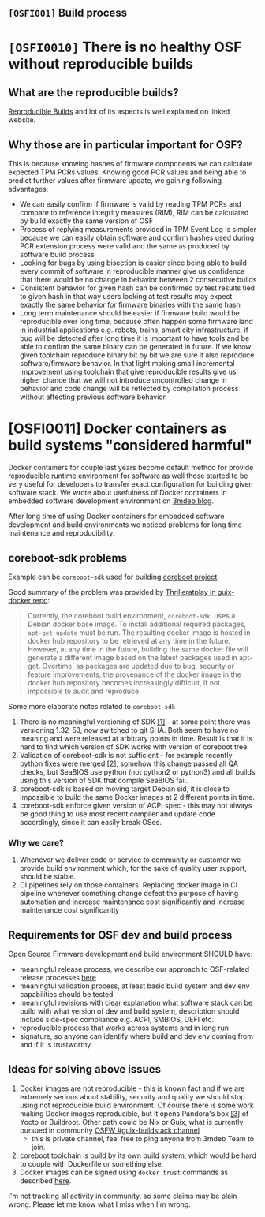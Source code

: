 `[OSFI001]` Build process
-------------------------

# `[OSFI0010]` There is no healthy OSF without reproducible builds

## What are the reproducible builds?

[Reproducible Builds](https://reproducible-builds.org/) and lot of its aspects
is well explained on linked website.

## Why those are in particular important for OSF?

This is because knowing hashes of firmware components we can calculate expected
TPM PCRs values. Knowing good PCR values and being able to predict further
values after firmware update, we gaining following advantages:

* We can easily confirm if firmware is valid by reading TPM PCRs and compare to
  reference integrity measures (RIM), RIM can be calculated by build exactly
  the same version of OSF
* Process of replying measurements provided in TPM Event Log is simpler because
  we can easily obtain software and confirm hashes used during PCR extension
  process were valid and the same as produced by software build process
* Looking for bugs by using bisection is easier since being able to build every
  commit of software in reproducible manner give us confidence that there would
  be no change in behavior between 2 consecutive builds
* Consistent behavior for given hash can be confirmed by test results tied to
  given hash in that way users looking at test results may expect exactly the
  same behavior for firmware binaries with the same hash
* Long term maintenance should be easier if firmware build would be
  reproducible over long time, because often happen some firmware land in
  industrial applications e.g. robots, trains, smart city infrastructure, if
  bug will be detected after long time it is important to have tools and be
  able to confirm the same binary can be generated in future. If we know given
  toolchain reproduce binary bit by bit we are sure it also reproduce
  software/firmware behavior. In that light making small incremental
  improvement using toolchain that give reproducible results give us higher
  chance that we will not introduce uncontrolled change in behavior and code
  change will be reflected by compilation process without affecting previous
  software behavior.

# [OSFI0011] Docker containers as build systems "considered harmful"

Docker containers for couple last years become default method for provide
reproducible runtime environment for software as well those started to be very
useful for developers to transfer exact configuration for building given
software stack. We wrote about usefulness of Docker containers in embedded
software development environment on 
[3mdeb blog](https://blog.3mdeb.com/2018/2018-09-27-optimize-performance-in-docker/).

After long time of using Docker containers for embedded software development
and build environments we noticed problems for long time maintenance and
reproducibility.

## coreboot-sdk problems

Example can be `coreboot-sdk` used for building [coreboot project](https://coreboot.org).

Good summary of the problem was provided by [Thrilleratplay in guix-docker repo](https://github.com/Thrilleratplay/guix-docker#the-problem):

> Currently, the coreboot build environment, `coreboot-sdk`, uses a Debian docker
> base image.  To install additional required packages, `apt-get update` must be
> run.  The resulting docker image is hosted in docker hub repository to be
> retrieved at any time in the future.  However, at any time in the future,
> building the same docker file will generate a different image based on the
> latest packages used in apt-get.  Overtime, as packages are updated due to bug,
> security or feature improvements, the provenance of the docker image in the
> docker hub repository becomes increasingly difficult, if not impossible to
> audit and reproduce.

Some more elaborate notes related to `coreboot-sdk`

1. There is no meaningful versioning of SDK
   [[1]](https://hub.docker.com/r/coreboot/coreboot-sdk/tags) - at some point
   there was versioning 1.32-53, now switched to git SHA. Both seem to have no
   meaning and were released at arbitrary points in time. Result is that it is
   hard to find which version of SDK works with version of coreboot tree.
2. Validation of coreboot-sdk is not sufficient - for example recently python
   fixes were merged [[2]](https://review.coreboot.org/c/coreboot/+/45265), somehow this change passed all QA checks, but SeaBIOS
   use python (not python2 or python3) and all builds using this version of SDK
   that compile SeaBIOS fail.
3. coreboot-sdk is based on moving target Debian sid, it is close to impossible
   to build the same Docker images at 2 different points in time.
4. coreboot-sdk enforce given version of ACPI spec - this may not always be
   good thing to use most recent compiler and update code accordingly, since it
   can easily break OSes.

### Why we care?

1. Whenever we deliver code or service to community or customer we provide
   build environment which, for the sake of quality user support, should be
   stable.
2. CI pipelines rely on those containers. Replacing docker image in CI pipeline
   whenever something change defeat the purpose of having automation and
   increase maintenance cost significantly and increase maintenance cost
   significantly

## Requirements for OSF dev and build process

Open Source Firmware development and build environment SHOULD have:
* meaningful release process, we describe our approach to OSF-related release
  processes [here](#TBD)
* meaningful validation process, at least basic build system and dev env
  capabilities should be tested
* meaningful revisions with clear explanation what software stack can be build
  with what version of dev and build system, description should include
  side-spec compliance e.g. ACPI, SMBIOS, UEFI etc.
* reproducible process that works across systems and in long run
* signature, so anyone can identify where build and dev env coming from and if
  it is trustworthy

## Ideas for solving above issues

1. Docker images are not reproducible - this is known fact and if we are
   extremely serious about stability, security and quality we should stop using
   not reproducible build environment. Of course there is some work making
   Docker images reproducible, but it opens Pandora's box
   [[3]](https://elinux.org/images/6/62/Building-Container-Images-with-OpenEmbedded-and-the-Yocto-Project-Scott-Murray-Konsulko-Group-1.pdf)
   of Yocto or Buildroot. Other path could be Nix or Guix, what is currently
   pursued in community [OSFW #guix-buildstack channel](http://osfw.slack.com/)
   - this is private channel, feel free to ping anyone from 3mdeb Team to join.
2. coreboot toolchain is build by its own build system, which would be hard to
   couple with Dockerfile or something else.
3. Docker images can be signed using `docker trust` commands as described
   [here](https://docs.docker.com/engine/security/trust/#signing-images-with-docker-content-trust).

I'm not tracking all activity in community, so some claims may be plain
wrong. Please let me know what I miss when I'm wrong.
